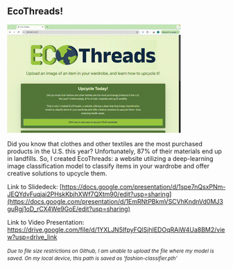 <h2>EcoThreads!</h2>

![](https://github.com/clarina-manuel/Eco-Threads/blob/main/EcoThreadsDemo.gif)


Did you know that clothes and other textiles are the most purchased products in the U.S. this year? Unfortunately, 87% of their materials end up in landfills. So, I created EcoThreads: a website utilizing a deep-learning image classification model to classify items in your wardrobe and offer creative solutions to upcycle them.

Link to Slidedeck: [https://docs.google.com/presentation/d/1spe7nQsxPNm-JEQYdvFuqjai2PHskKbjhXWf7QXtm90/edit?usp=sharing](https://docs.google.com/presentation/d/1EmRNtPBkmVSCVhKndnVd0MJ3guRgj1oD_rCX4We9GoE/edit?usp=sharing)

Link to Video Presentation: https://drive.google.com/file/d/1YXLJN5IfpyFQlSjhIEDOqRAiW4Ua8BM2/view?usp=drive_link

<small>*Due to file size restrictions on Github, I am unable to upload the file where my model is saved. On my local device, this path is saved as 'fashion-classifier.pth'*</small>
